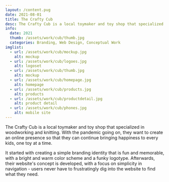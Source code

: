 ```yaml
---
layout: /content.pug
date: 2021-08-01
title: The Crafty Cub
desc: The Crafty Cub is a local toymaker and toy shop that specialized in woodworking and knitting. With the pandemic going on, they want to create an online presence so that they can continue bringing happiness to every kids, one toy at a time.
info:
  date: 2021
  thumb: /assets/work/cub/thumb.jpg
  categories: Branding, Web Design, Conceptual Work
imglist:
  - url: /assets/work/cub/mockup.jpg
    alt: mockup
  - url: /assets/work/cub/logoes.jpg
    alt: logoset
  - url: /assets/work/cub/thumb.jpg
    alt: mockup
  - url: /assets/work/cub/homepage.jpg
    alt: homepage
  - url: /assets/work/cub/products.jpg
    alt: products
  - url: /assets/work/cub/productdetail.jpg
    alt: product detail
  - url: /assets/work/cub/phones.jpg
    alt: mobile site
---
```

The Crafty Cub is a local toymaker and toy shop that specialized in woodworking and knitting. With the pandemic going on, they want to create an online presence so that they can continue bringing happiness to every kids, one toy at a time.

It started with creating a simple branding identity that is fun and memorable, with a bright and warm color scheme and a funky logotype. Afterwards, their website's concept is developed, with a focus on simplicity in navigation - users never have to frustratingly dig into the website to find what they need.